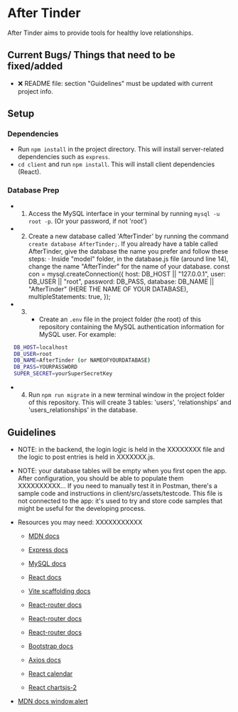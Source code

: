 # After Tinder
After Tinder aims to provide tools for healthy love relationships.
## Current Bugs/ Things that need to be fixed/added

- ❌ README file: section "Guidelines" must be updated with current project info.


## Setup

### Dependencies

- Run `npm install` in the project directory. This will install server-related dependencies such as `express`.  
- `cd client` and run `npm install`. This will install client dependencies (React).

### Database Prep

- 1. Access the MySQL interface in your terminal by running `mysql -u root -p`. (Or your password, if not 'root')

- 2. Create a new database called 'AfterTinder' by running the command `create database AfterTinder;`. If you already have a table called AfterTinder, give the database the name you prefer and follow these steps: 
    · Inside "model" folder, in the database.js file (around line 14), change the name "AfterTinder" for the name of your database.
          const con = mysql.createConnection({
            host: DB_HOST || "127.0.0.1",
            user: DB_USER || "root",
            password: DB_PASS,
            database: DB_NAME || "AfterTinder" (HERE THE NAME OF YOUR DATABASE),
            multipleStatements: true,
        });

- 3. - Create an `.env` file in the project folder (the root) of this repository containing the MySQL authentication information for MySQL user. For example:

```bash
  DB_HOST=localhost
  DB_USER=root
  DB_NAME=AfterTinder (or NAMEOFYOURDATABASE)
  DB_PASS=YOURPASSWORD
  SUPER_SECRET=yourSuperSecretKey
```

- 4. Run `npm run migrate` in a new terminal window in the project folder of this repository. This will create 3 tables: 'users', 'relationships' and 'users_relationships' in the database.

## Guidelines
- NOTE: in the backend, the login logic is held in the XXXXXXXX file and the logic to post entries is held in XXXXXXX.js.
- NOTE: your database tables will be empty when you first open the app. After configuration, you should be able to populate them XXXXXXXXXX... If you need to manually test it in Postman, there's a sample code and instructions in client/src/assets/testcode. This file is not connected to the app: it's used to try and store code samples that might be useful for the developing process.


- Resources you may need: XXXXXXXXXXX
  - [MDN docs](https://developer.mozilla.org/en-US/)
  - [Express docs](https://expressjs.com/en/api.html)
  - [MySQL docs](https://dev.mysql.com/doc/refman/8.0/en/database-use.html)
  - [React docs](https://reactjs.org/docs/hello-world.html)
  - [Vite scaffolding docs](https://vitejs.dev/guide/)
  - [React-router docs](https://reactrouter.com/en/main)
  - [React-router docs](https://reactrouter.com/en/main/hooks/use-navigate)
  - [React-router docs](https://reactrouter.com/en/main/hooks/use-outlet-context)
  - [Bootstrap docs](https://getbootstrap.com/docs/5.3/getting-started/introduction/)
  - [Axios docs](https://axios-http.com/es/docs/intro)


  - [React calendar](https://www.npmjs.com/package/react-calendar)
  - [React chartsjs-2](https://react-chartjs-2.js.org/)
 - [MDN docs window.alert](https://developer.mozilla.org/es/docs/Web/API/Window/alert)